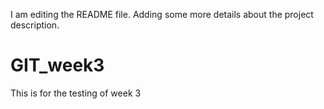 I am editing the README file. Adding some more details about the project description.
# GIT_week3
This is for the testing of week 3

